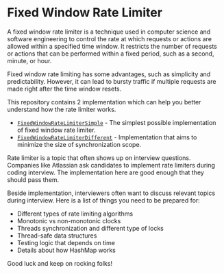 # Fixed Window Rate Limiter
A fixed window rate limiter is a technique used in computer science and software engineering to control the rate at which requests or actions are allowed within a specified time window. It restricts the number of requests or actions that can be performed within a fixed period, such as a second, minute, or hour.

Fixed window rate limiting has some advantages, such as simplicity and predictability. However, it can lead to bursty traffic if multiple requests are made right after the time window resets.

This repository contains 2 implementation which can help you better understand how the rate limiter works. 
* [`FixedWindowRateLimiterSimple`](/src/main/java/com/piotrkafel/rate/limiter/FixedWindowRateLimiterSimple.java) - The simplest possible implementation of fixed window rate limiter.
* [`FixedWindowRateLimiterDifferent`](/src/main/java/com/piotrkafel/rate/limiter/FixedWindowRateLimiterDifferent.java) - Implementation that aims to minimize the size of synchronization scope.

Rate limiter is a topic that often shows up on interview questions. Companies like Atlassian ask candidates to implement rate limiters during coding interview. The implementation here are good enough that they should pass them.

Beside implementation, interviewers often want to discuss relevant topics during interview. Here is a list of things you need to be prepared for:
* Different types of rate limiting algorithms
* Monotonic vs non-monotonic clocks
* Threads synchronization and different type of locks
* Thread-safe data structures
* Testing logic that depends on time
* Details about how HashMap works

Good luck and keep on rocking folks!
